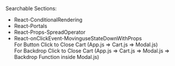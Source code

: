 Searchable Sections:

- React-ConditionalRendering
- React-Portals
- React-Props-SpreadOperator
- React-onClickEvent-MovinguseStateDownWithProps  
    For Button Click to Close Cart (App.js => Cart.js => Modal.js)  
    For Backdrop Click to Close Cart (App.js => Cart.js => Modal.js => Backdrop Function inside Modal.js)  